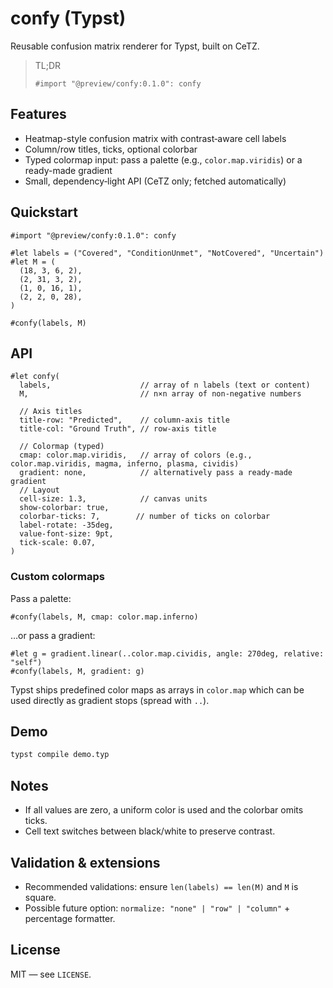 # confy (Typst)

Reusable confusion matrix renderer for Typst, built on CeTZ.

> TL;DR
>
> ```typst
> #import "@preview/confy:0.1.0": confy
> ```

## Features

- Heatmap-style confusion matrix with contrast‑aware cell labels
- Column/row titles, ticks, optional colorbar
- Typed colormap input: pass a palette (e.g., `color.map.viridis`) or a ready-made gradient
- Small, dependency‑light API (CeTZ only; fetched automatically)

## Quickstart

```typst
#import "@preview/confy:0.1.0": confy

#let labels = ("Covered", "ConditionUnmet", "NotCovered", "Uncertain")
#let M = (
  (18, 3, 6, 2),
  (2, 31, 3, 2),
  (1, 0, 16, 1),
  (2, 2, 0, 28),
)

#confy(labels, M)
```

## API

```typst
#let confy(
  labels,                    // array of n labels (text or content)
  M,                         // n×n array of non-negative numbers

  // Axis titles
  title-row: "Predicted",    // column-axis title
  title-col: "Ground Truth", // row-axis title

  // Colormap (typed)
  cmap: color.map.viridis,   // array of colors (e.g., color.map.viridis, magma, inferno, plasma, cividis)
  gradient: none,            // alternatively pass a ready-made gradient
  // Layout
  cell-size: 1.3,            // canvas units
  show-colorbar: true,
  colorbar-ticks: 7,        // number of ticks on colorbar
  label-rotate: -35deg,
  value-font-size: 9pt,
  tick-scale: 0.07,
)
```

### Custom colormaps

Pass a palette:

```typst
#confy(labels, M, cmap: color.map.inferno)
```

…or pass a gradient:

```typst
#let g = gradient.linear(..color.map.cividis, angle: 270deg, relative: "self")
#confy(labels, M, gradient: g)
```

Typst ships predefined color maps as arrays in `color.map` which can be used directly as gradient stops (spread with `..`).

## Demo

```bash
typst compile demo.typ
```

## Notes

- If all values are zero, a uniform color is used and the colorbar omits ticks.
- Cell text switches between black/white to preserve contrast.

## Validation & extensions

- Recommended validations: ensure `len(labels) == len(M)` and `M` is square.
- Possible future option: `normalize: "none" | "row" | "column"` + percentage formatter.

## License

MIT — see `LICENSE`.
